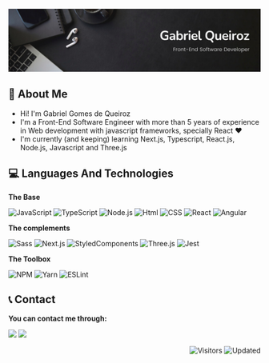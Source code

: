 ![](https://github.com/Gabroiz/Gabroiz/blob/master/Personal%20Banner.png)

## 🙂 About Me

- Hi! I'm Gabriel Gomes de Queiroz
- I'm a Front-End Software Engineer with more than 5 years of experience in Web development with javascript frameworks, specially React ❤
- I'm currently (and keeping) learning Next.js, Typescript, React.js, Node.js, Javascript and Three.js

## 💻 Languages And Technologies

**The Base**

![JavaScript](https://img.shields.io/badge/-JavaScript-000?&logo=JavaScript)
![TypeScript](https://img.shields.io/badge/-TypeScript-000?&logo=TypeScript)
![Node.js](https://img.shields.io/badge/-Node.js-000?&logo=node.js)
![Html](https://img.shields.io/badge/-HTML-000?&logo=HTML5)
![CSS](https://img.shields.io/badge/-CSS-000?&logo=css3&logoColor=blue)
![React](https://img.shields.io/badge/-React-000?&logo=React)
![Angular](https://img.shields.io/badge/-Angular-000?&logo=Angular&logoColor=f10)

**The complements**

![Sass](https://img.shields.io/badge/-Sass-000?&logo=Sass)
![Next.js](https://img.shields.io/badge/-Next.js-000?&logo=Next.js)
![StyledComponents](https://img.shields.io/badge/-Styled%20Components-000?&logo=Styled-components)
![Three.js](https://img.shields.io/badge/-Three.js-000?&logo=Three.js)
![Jest](https://img.shields.io/badge/-Jest-000?&logo=Jest)

**The Toolbox**

![NPM](https://img.shields.io/badge/-Npm-000?&logo=NPM)
![Yarn](https://img.shields.io/badge/-Yarn-000?&logo=Yarn)
![ESLint](https://img.shields.io/badge/-ESLint-000?&logo=ESLint)

## 📞 Contact

**You can contact me through:**

<a target="_blank" href="https://www.linkedin.com/in/gabroiz/"><img src="https://img.shields.io/badge/-LinkedIn-000?&logo=LinkedIn&logoColor=07b" /></a>
<a target="_blank" href="https://mail.google.com/mail/u/0/?fs=1&tf=cm&to=gabroiz.2000@gmail.com"><img src="https://img.shields.io/badge/-Gmail-000?&logo=Gmail" /></a>

<p align="right">
  <img alt="Visitors" src="https://komarev.com/ghpvc/?username=Gabroiz&color=lightgrey&style=flat-square&label=Visitors">
  <img alt="Updated" src="https://img.shields.io/static/v1?label=Updated&message=November+2023&color=lightgrey&style=flat-square">
</p>
